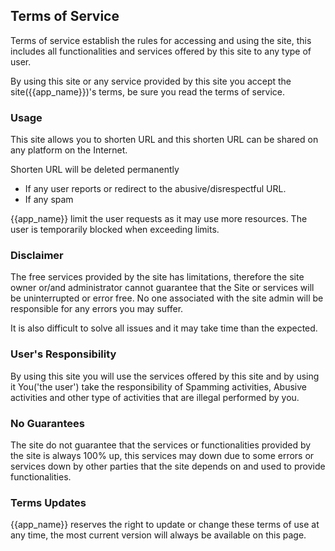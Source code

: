 ## Terms of Service

Terms of service establish the rules for accessing and using the site, this includes all functionalities and services offered by this site to any type of user.

By using this site or any service provided by this site you accept the site({{app_name}})'s terms, be sure you read the terms of service.

### Usage

This site allows you to shorten URL and this shorten URL can be shared on any platform on the Internet.

Shorten URL will be deleted permanently

* If any user reports or redirect to the abusive/disrespectful URL.
* If any spam

{{app_name}} limit the user requests as it may use more resources. The user is temporarily blocked when exceeding limits.

### Disclaimer

The free services provided by the site has limitations, therefore the site owner or/and administrator cannot guarantee that the Site or services will be uninterrupted or error free. No one associated with the site admin will be responsible for any errors you may suffer.

It is also difficult to solve all issues and it may take time than the expected.


### User's Responsibility

By using this site you will use the services offered by this site and by using it You('the user') take the responsibility of Spamming activities, Abusive activities and other type of activities that are illegal performed by you.


### No Guarantees

The site do not guarantee that the services or functionalities provided by the site is always 100% up, this services may down due to some errors or services down by other parties that the site depends on and used to provide functionalities.


### Terms Updates

{{app_name}} reserves the right to update or change these terms of use at any time, the most current version will always be available on this page.